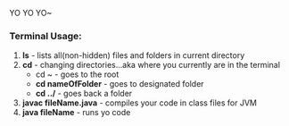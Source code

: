 YO YO YO~

### Terminal Usage:
1. **ls** - lists all(non-hidden) files and folders in current directory
2. **cd** - changing directories...aka where you currently are in the terminal
    - cd ~ - goes to the root
    - **cd nameOfFolder** - goes to designated folder 
    - **cd ../** - goes back a folder
3. **javac fileName.java** - compiles your code in class files for JVM
4. **java fileName** - runs yo code


